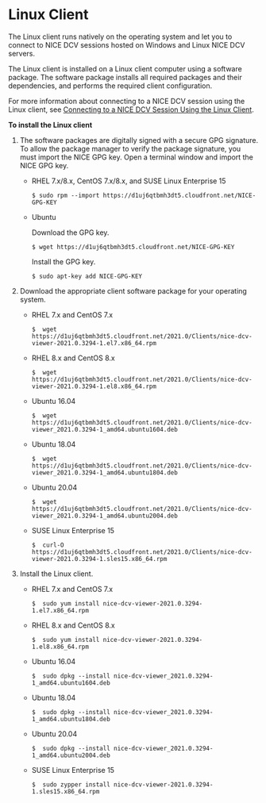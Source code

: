 # Linux Client<a name="client-linux"></a>

The Linux client runs natively on the operating system and let you to connect to NICE DCV sessions hosted on Windows and Linux NICE DCV servers\.

The Linux client is installed on a Linux client computer using a software package\. The software package installs all required packages and their dependencies, and performs the required client configuration\.

For more information about connecting to a NICE DCV session using the Linux client, see [Connecting to a NICE DCV Session Using the Linux Client](using-connecting-linux.md)\.

**To install the Linux client**

1. The software packages are digitally signed with a secure GPG signature\. To allow the package manager to verify the package signature, you must import the NICE GPG key\. Open a terminal window and import the NICE GPG key\.
   + RHEL 7\.x/8\.x, CentOS 7\.x/8\.x, and SUSE Linux Enterprise 15

     ```
     $ sudo rpm --import https://d1uj6qtbmh3dt5.cloudfront.net/NICE-GPG-KEY
     ```
   + Ubuntu

     Download the GPG key\.

     ```
     $ wget https://d1uj6qtbmh3dt5.cloudfront.net/NICE-GPG-KEY
     ```

     Install the GPG key\.

     ```
     $ sudo apt-key add NICE-GPG-KEY
     ```

1. Download the appropriate client software package for your operating system\.
   + RHEL 7\.x and CentOS 7\.x

     ```
     $  wget https://d1uj6qtbmh3dt5.cloudfront.net/2021.0/Clients/nice-dcv-viewer-2021.0.3294-1.el7.x86_64.rpm
     ```
   + RHEL 8\.x and CentOS 8\.x

     ```
     $  wget https://d1uj6qtbmh3dt5.cloudfront.net/2021.0/Clients/nice-dcv-viewer-2021.0.3294-1.el8.x86_64.rpm
     ```
   + Ubuntu 16\.04

     ```
     $  wget https://d1uj6qtbmh3dt5.cloudfront.net/2021.0/Clients/nice-dcv-viewer_2021.0.3294-1_amd64.ubuntu1604.deb
     ```
   + Ubuntu 18\.04

     ```
     $  wget https://d1uj6qtbmh3dt5.cloudfront.net/2021.0/Clients/nice-dcv-viewer_2021.0.3294-1_amd64.ubuntu1804.deb
     ```
   + Ubuntu 20\.04

     ```
     $  wget https://d1uj6qtbmh3dt5.cloudfront.net/2021.0/Clients/nice-dcv-viewer_2021.0.3294-1_amd64.ubuntu2004.deb
     ```
   + SUSE Linux Enterprise 15

     ```
     $  curl-O https://d1uj6qtbmh3dt5.cloudfront.net/2021.0/Clients/nice-dcv-viewer-2021.0.3294-1.sles15.x86_64.rpm
     ```

1. Install the Linux client\.
   + RHEL 7\.x and CentOS 7\.x

     ```
     $  sudo yum install nice-dcv-viewer-2021.0.3294-1.el7.x86_64.rpm
     ```
   + RHEL 8\.x and CentOS 8\.x

     ```
     $  sudo yum install nice-dcv-viewer-2021.0.3294-1.el8.x86_64.rpm
     ```
   + Ubuntu 16\.04

     ```
     $  sudo dpkg --install nice-dcv-viewer_2021.0.3294-1_amd64.ubuntu1604.deb
     ```
   + Ubuntu 18\.04

     ```
     $  sudo dpkg --install nice-dcv-viewer_2021.0.3294-1_amd64.ubuntu1804.deb
     ```
   + Ubuntu 20\.04

     ```
     $  sudo dpkg --install nice-dcv-viewer_2021.0.3294-1_amd64.ubuntu2004.deb
     ```
   + SUSE Linux Enterprise 15

     ```
     $  sudo zypper install nice-dcv-viewer-2021.0.3294-1.sles15.x86_64.rpm
     ```